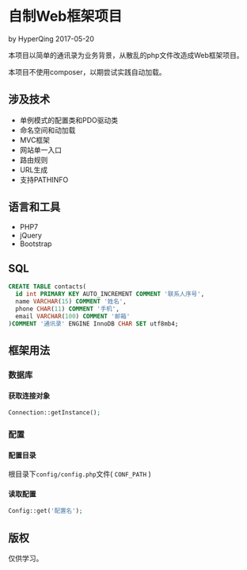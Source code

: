 # 自制Web框架项目

by HyperQing 2017-05-20

本项目以简单的通讯录为业务背景，从散乱的php文件改造成Web框架项目。

本项目不使用composer，以期尝试实践自动加载。

## 涉及技术

- 单例模式的配置类和PDO驱动类
- 命名空间和动加载
- MVC框架
- 网站单一入口
- 路由规则
- URL生成
- 支持PATHINFO

## 语言和工具

- PHP7
- jQuery
- Bootstrap

## SQL

```sql
CREATE TABLE contacts(
  id int PRIMARY KEY AUTO_INCREMENT COMMENT '联系人序号',
  name VARCHAR(15) COMMENT '姓名',
  phone CHAR(11) COMMENT '手机',
  email VARCHAR(100) COMMENT '邮箱'
)COMMENT '通讯录' ENGINE InnoDB CHAR SET utf8mb4;
```

## 框架用法

### 数据库

#### 获取连接对象

```php
Connection::getInstance();
```

### 配置

#### 配置目录

根目录下`config/config.php`文件( `CONF_PATH` )

#### 读取配置
```php
Config::get('配置名');
```

## 版权

仅供学习。